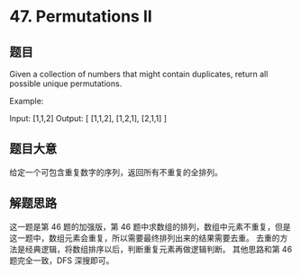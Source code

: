 # 47. Permutations II #
## 题目 #
Given a collection of numbers that might contain duplicates, return all possible unique permutations.

Example:

Input: [1,1,2]
Output:
[
  [1,1,2],
  [1,2,1],
  [2,1,1]
]
## 题目大意 #
给定一个可包含重复数字的序列，返回所有不重复的全排列。

## 解题思路 #
这一题是第 46 题的加强版，第 46 题中求数组的排列，数组中元素不重复，但是这一题中，数组元素会重复，所以需要最终排列出来的结果需要去重。
去重的方法是经典逻辑，将数组排序以后，判断重复元素再做逻辑判断。
其他思路和第 46 题完全一致，DFS 深搜即可。